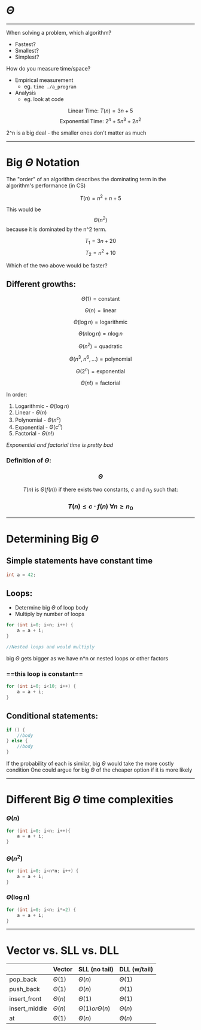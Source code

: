 # $\Theta$

---

When solving a problem, which algorithm?
- Fastest?
- Smallest?
- Simplest?

How do you measure time/space?

- Empirical measurement
	- eg. `time ./a_program`
- Analysis
	- eg. look at code


$$\text{Linear Time: } T(n) = 3n+5$$
$$\text{Exponential Time: } 2^n + 5n^3 + 2n^2$$

2^n is a big deal - the smaller ones don't matter as much 

---

# Big $\Theta$ Notation

The "order" of an algorithm describes the dominating term in the algorithm's performance (in CS)

$$T(n) = n^2 + n + 5$$

This would be $$ \Theta(n^2) $$ because it is dominated by the n^2 term.

$$T_{1} = 3n + 20$$
$$T_{2} = n^2 + 10$$

Which of the two above would be faster?

## Different growths:

$$\Theta(1) = \text{constant}$$

$$\Theta(n) = \text{linear}$$

$$\Theta(\log n) = \text{logarithmic}$$

$$\Theta(n\log n) = n\log n$$

$$\Theta(n^2) = \text{quadratic}$$

$$\Theta(n^3, n^6, ...) = \text{polynomial}$$

$$\Theta(2^n) = \text{exponential}$$

$$\Theta(n!) = \text{factorial}$$

In order: 
1. Logarithmic - $\Theta(\log n)$
2. Linear - $\Theta(n)$
3. Polynomial - $\Theta(n^c)$
4. Exponential - $\Theta(c^n)$
5. Factorial - $\Theta(n!$)

*Exponential and factorial time is pretty bad*

### Definition of $\Theta$:

### $$\Theta$$

$$T(n) \text{ is } \Theta(f(n)) \text{ if there exists two constants, } c \text{ and } n_{0} \text{ such that:}$$

### $$T(n) \leq c \cdot f(n) \text{ } \forall n \geq n_{0}$$

---

# Determining Big $\Theta$

## Simple statements have **constant time**

```cpp
int a = 42;
```

## Loops:
- Determine big $\Theta$ of loop body
- Multiply by number of loops
```cpp
for (int i=0; i<n; i++) {
	a = a + i;
}

//Nested loops and would multiply
```

big $\Theta$ gets bigger as we have n\*n or nested loops or other factors

### ==this loop is constant==
```cpp
for (int i=0; i<10; i++) {
	a = a + i;
}
```

## Conditional statements:
```cpp
if () {
	//body
} else {
	//body
}
```

If the probability of each is similar, big $\Theta$ would take the more costly condition
One could argue for big $\Theta$ of the cheaper option if it is more likely

---

# Different Big $\Theta$ time complexities

### $\Theta(n)$
```cpp
for (int i=0; i<n; i++){
	a = a + i;
}
```

### $\Theta(n^2)$
```cpp
for (int i=0; i<n*n; i++) {
	a = a + i;
}
```

### $\Theta(\log n)$
```cpp
for (int i=0; i<n; i*=2) {
	a = a + i;
}
```

---

# Vector vs. SLL vs. DLL

|               | Vector      | SLL (no tail)            | DLL (w/tail) |
| ------------- | ----------- | ------------------------ | ------------ |
| pop_back      | $\Theta(1)$ | $\Theta(n)$              | $\Theta(1)$  |
| push_back     | $\Theta(1)$ | $\Theta(n)$              | $\Theta(1)$  |
| insert_front  | $\Theta(n)$ | $\Theta(1)$              | $\Theta(1)$  |
| insert_middle | $\Theta(n)$ | $\Theta(1) or \Theta(n)$ | $\Theta(n)$  |
| at            | $\Theta(1)$ | $\Theta(n)$              | $\Theta(n)$  | 

